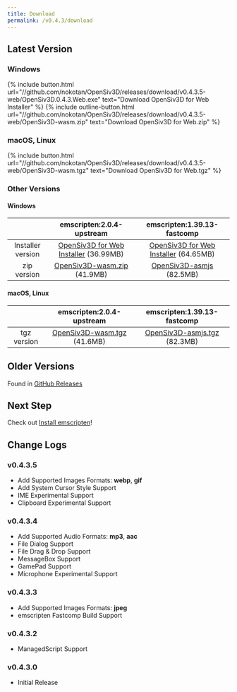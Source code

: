 ```yaml
---
title: Download
permalink: /v0.4.3/download
---
```


## Latest Version

### Windows

{% include button.html url="//github.com/nokotan/OpenSiv3D/releases/download/v0.4.3.5-web/OpenSiv3D.0.4.3.Web.exe" text="Download OpenSiv3D for Web Installer" %}
{% include outline-button.html url="//github.com/nokotan/OpenSiv3D/releases/download/v0.4.3.5-web/OpenSiv3D-wasm.zip" text="Download OpenSiv3D for Web.zip" %}

### macOS, Linux

{% include button.html url="//github.com/nokotan/OpenSiv3D/releases/download/v0.4.3.5-web/OpenSiv3D-wasm.tgz" text="Download OpenSiv3D for Web.tgz" %}

### Other Versions

#### Windows

| | emscripten:2.0.4-upstream | emscripten:1.39.13-fastcomp |
| :--: | :--: | :--: |
| Installer version | [OpenSiv3D for Web Installer](https://github.com/nokotan/OpenSiv3D/releases/download/v0.4.3.5-web/OpenSiv3D.0.4.3.Web.exe) (36.99MB) | [OpenSiv3D for Web Installer](https://github.com/nokotan/OpenSiv3D/releases/download/v0.4.3.5-web/OpenSiv3D.0.4.3.Web-asmjs.exe) (64.65MB) |
| zip version | [OpenSiv3D-wasm.zip](https://github.com/nokotan/OpenSiv3D/releases/download/v0.4.3.5-web/OpenSiv3D-wasm.zip) (41.9MB) |  [OpenSiv3D-asmjs](https://github.com/nokotan/OpenSiv3D/releases/download/v0.4.3.5-web/OpenSiv3D-asmjs.zip) (82.5MB) |

#### macOS, Linux

| | emscripten:2.0.4-upstream | emscripten:1.39.13-fastcomp |
| :--: | :--: | :--: |
| tgz version | [OpenSiv3D-wasm.tgz](https://github.com/nokotan/OpenSiv3D/releases/download/v0.4.3.5-web/OpenSiv3D-wasm.tgz) (41.6MB) | [OpenSiv3D-asmjs.tgz](https://github.com/nokotan/OpenSiv3D/releases/download/v0.4.3.5-web/OpenSiv3D-asmjs.tgz) (82.3MB) |

## Older Versions

Found in [GitHub Releases](https://github.com/nokotan/OpenSiv3D/releases)

## Next Step

Check out [Install emscripten](building/get-emscripten)!

## Change Logs

### v0.4.3.5

* Add Supported Images Formats: **webp**, **gif**
* Add System Cursor Style Support
* IME Experimental Support
* Clipboard Experimental Support

### v0.4.3.4

* Add Supported Audio Formats: **mp3**, **aac**
* File Dialog Support
* File Drag & Drop Support
* MessageBox Support
* GamePad Support
* Microphone Experimental Support

### v0.4.3.3

* Add Supported Images Formats: **jpeg**
* emscripten Fastcomp Build Support

### v0.4.3.2

* ManagedScript Support

### v0.4.3.0

* Initial Release
